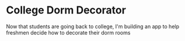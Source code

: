 # College Dorm Decorator
 Now that students are going back to college, I'm building an app to help freshmen decide how to decorate their dorm rooms
